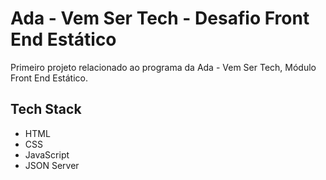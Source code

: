 # Ada -  Vem Ser Tech -  Desafio Front End Estático

Primeiro projeto relacionado ao programa da Ada - Vem Ser Tech, Módulo Front End Estático.

## Tech Stack

- HTML
- CSS
- JavaScript
- JSON Server



